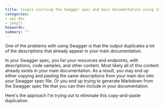 ```yaml
---
title: Single sourcing the Swagger spec and main documentation using Jekyll
categories:
- api-doc
- jekyll
keywords: 
summary: ""
---
```


One of the problems with using Swagger is that the output duplicates a lot of the descriptions that already appear in your main documentation. 

In your Swagger spec, you list your resources and endpoints, with descriptions, code samples, and other content. Most likely all of this content already exists in your main documentation. As a result, you may end up either copying and pasting the same descriptions from your main doc into your Swagger spec file. Or you end up trying to generate Markdown from the Swagger spec file that you can then include in your documentation.

Here's the approach I'm trying out to eliminate this copy-and-paste duplication.




